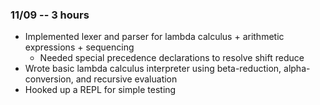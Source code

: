 ### 11/09 -- 3 hours

- Implemented lexer and parser for lambda calculus + arithmetic expressions + sequencing
    - Needed special precedence declarations to resolve shift reduce
- Wrote basic lambda calculus interpreter using beta-reduction, alpha-conversion, and recursive evaluation
- Hooked up a REPL for simple testing
